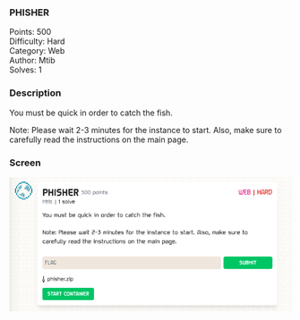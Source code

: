 ### PHISHER

Points: 500 \
Difficulty: Hard \
Category: Web \
Author: Mtib \
Solves: 1

### Description

You must be quick in order to catch the fish.

Note: Please wait 2-3 minutes for the instance to start. Also, make sure to carefully read the instructions on the main page.

### Screen

![](img/task.png)
